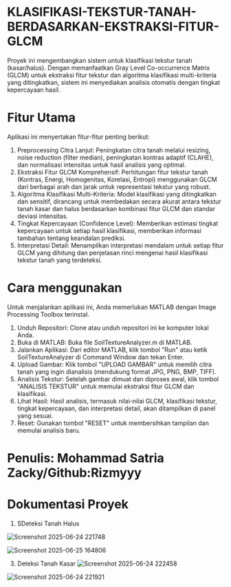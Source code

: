 # KLASIFIKASI-TEKSTUR-TANAH-BERDASARKAN-EKSTRAKSI-FITUR-GLCM
Proyek ini mengembangkan sistem untuk klasifikasi tekstur tanah (kasar/halus). Dengan memanfaatkan Gray Level Co-occurrence Matrix (GLCM) untuk ekstraksi fitur tekstur dan algoritma klasifikasi multi-kriteria yang ditingkatkan, sistem ini menyediakan analisis otomatis dengan tingkat kepercayaan hasil.
# Fitur Utama
Aplikasi ini menyertakan fitur-fitur penting berikut:
1. Preprocessing Citra Lanjut: Peningkatan citra tanah melalui resizing, noise reduction (filter median), peningkatan kontras adaptif (CLAHE), dan normalisasi intensitas untuk hasil analisis yang optimal.
2. Ekstraksi Fitur GLCM Komprehensif: Perhitungan fitur tekstur tanah (Kontras, Energi, Homogenitas, Korelasi, Entropi) menggunakan GLCM dari berbagai arah dan jarak untuk representasi tekstur yang robust.
3. Algoritma Klasifikasi Multi-Kriteria: Model klasifikasi yang ditingkatkan dan sensitif, dirancang untuk membedakan secara akurat antara tekstur tanah kasar dan halus berdasarkan kombinasi fitur GLCM dan standar deviasi intensitas.
4. Tingkat Kepercayaan (Confidence Level): Memberikan estimasi tingkat kepercayaan untuk setiap hasil klasifikasi, memberikan informasi tambahan tentang keandalan prediksi.
5. Interpretasi Detail: Menampilkan interpretasi mendalam untuk setiap fitur GLCM yang dihitung dan penjelasan rinci mengenai hasil klasifikasi tekstur tanah yang terdeteksi.
# Cara menggunakan
Untuk menjalankan aplikasi ini, Anda memerlukan MATLAB dengan Image Processing Toolbox terinstal.
1. Unduh Repositori: Clone atau unduh repositori ini ke komputer lokal Anda.
2. Buka di MATLAB: Buka file SoilTextureAnalyzer.m di MATLAB.
3. Jalankan Aplikasi: Dari editor MATLAB, klik tombol "Run" atau ketik SoilTextureAnalyzer di Command Window dan tekan Enter.
4. Upload Gambar: Klik tombol "UPLOAD GAMBAR" untuk memilih citra tanah yang ingin dianalisis (mendukung format JPG, PNG, BMP, TIFF).
5. Analisis Tekstur: Setelah gambar dimuat dan diproses awal, klik tombol "ANALISIS TEKSTUR" untuk memulai ekstraksi fitur GLCM dan klasifikasi.
6. Lihat Hasil: Hasil analisis, termasuk nilai-nilai GLCM, klasifikasi tekstur, tingkat kepercayaan, dan interpretasi detail, akan ditampilkan di panel yang sesuai.
7. Reset: Gunakan tombol "RESET" untuk membersihkan tampilan dan memulai analisis baru.

# Penulis: Mohammad Satria Zacky/Github:Rizmyyy
# Dokumentasi Proyek
1. SDeteksi Tanah Halus
   
![Screenshot 2025-06-24 221748](https://github.com/user-attachments/assets/180cabac-2c30-4cbc-97ba-d1525561a4b7)

![Screenshot 2025-06-25 164806](https://github.com/user-attachments/assets/3dc0c39e-622d-41e5-9fa6-aa7c99e83323)

3. Deteksi Tanah Kasar
![Screenshot 2025-06-24 222458](https://github.com/user-attachments/assets/f51f9bb1-7930-4bc4-8018-807660643805)

![Screenshot 2025-06-24 221921](https://github.com/user-attachments/assets/7cd3663b-9ca1-4539-86c3-628a572d35a3)


